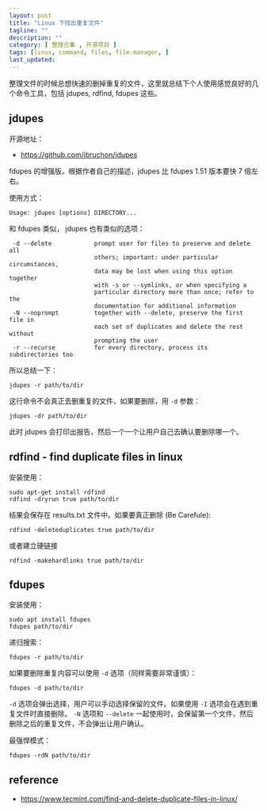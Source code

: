 ```yaml
---
layout: post
title: "Linux 下找出重复文件"
tagline: ""
description: ""
category: [ 整理合集 , 开源项目 ]
tags: [linux, command, files, file-manager, ]
last_updated:
---
```


整理文件的时候总想快速的删掉重复的文件，这里就总结下个人使用感觉良好的几个命令工具，包括 jdupes, rdfind, fdupes 这些。

## jdupes
开源地址：

- <https://github.com/jbruchon/jdupes>

fdupes 的增强版，根据作者自己的描述，jdupes 比 fdupes 1.51 版本要快 7 倍左右。

使用方式：

	Usage: jdupes [options] DIRECTORY...

和 fdupes 类似， jdupes 也有类似的选项：

	 -d --delete            prompt user for files to preserve and delete all
							others; important: under particular circumstances,
							data may be lost when using this option together
							with -s or --symlinks, or when specifying a
							particular directory more than once; refer to the
							documentation for additional information
	 -N --noprompt          together with --delete, preserve the first file in
							each set of duplicates and delete the rest without
							prompting the user
	 -r --recurse           for every directory, process its subdirectories too

所以总结一下：

	jdupes -r path/to/dir

这行命令不会真正去删重复的文件，如果要删除，用 `-d` 参数：

	jdupes -dr path/to/dir

此时 jdupes 会打印出报告，然后一个一个让用户自己去确认要删除哪一个。

## rdfind - find duplicate files in linux
安装使用：

	sudo apt-get install rdfind
	rdfind -dryrun true path/to/dir

结果会保存在 results.txt 文件中。如果要真正删除 (Be Carefule):

	rdfind -deleteduplicates true path/to/dir

或者建立硬链接

	rdfind -makehardlinks true path/to/dir

## fdupes
安装使用：

	sudo apt install fdupes
	fdupes path/to/dir

递归搜索：

	fdupes -r path/to/dir

如果要删除重复内容可以使用 `-d` 选项（同样需要非常谨慎）：

	fdupes -d path/to/dir

`-d` 选项会弹出选择，用户可以手动选择保留的文件。如果使用 `-I` 选项会在遇到重复文件时直接删除。
`-N` 选项和 `--delete` 一起使用时，会保留第一个文件，然后删除之后的重复文件，不会弹出让用户确认。

最强悍模式：

	fdupes -rdN path/to/dir

## reference

- <https://www.tecmint.com/find-and-delete-duplicate-files-in-linux/>
